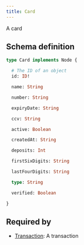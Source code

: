 ```yaml
---
title: Card
---
```


A card

## Schema definition
```graphql
type Card implements Node {

  # The ID of an object
  id: ID! 

  name: String 

  number: String 

  expiryDate: String 

  ccv: String 

  active: Boolean 

  createdAt: String 

  deposits: Int 

  firstSixDigits: String 

  lastFourDigits: String 

  type: String 

  verified: Boolean 

}
```
## Required by
* [Transaction](graphql/schema/transaction.md): A transaction

